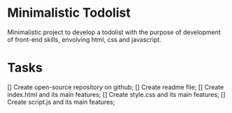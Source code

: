 # Minimalistic Todolist

Minimalistic project to develop a todolist with the purpose of development of front-end skills, envolving html, css and javascript.

# Tasks

[] Create open-source repository on github;
[] Create readme file;
[] Create index.html and its main features;
[] Create style.css and its main features;
[] Create script.js and its main features;


